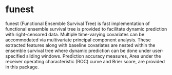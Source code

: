 # funest
funest (Functional Ensemble Survival Tree) is fast implementation of functional ensemble survival tree is provided to facilitate dynamic prediction with right-censored data. Multiple time-varying covariates can be accommodated via multivariate principal component analysis. These extracted features along with baseline covariates are nested within the ensemble survival tree where dynamic prediction can be done under user-specified sliding windows. Prediction accuracy measures, Area under the receiver operating characteristic (ROC) curve and Brier score, are provided in this package. 

